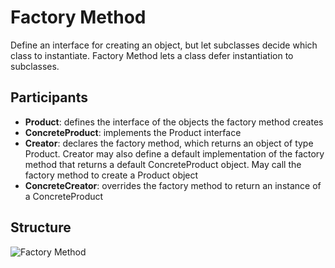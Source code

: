 # Factory Method

Define an interface for creating an object, but let subclasses decide which class to instantiate. Factory Method lets a class defer instantiation to subclasses.

## Participants

* __Product__: defines the interface of the objects the factory method creates
* __ConcreteProduct__: implements the Product interface
* __Creator__: declares the factory method, which returns an object of type Product. Creator may also define a default implementation of the factory method that returns a default ConcreteProduct object. May call the factory method to create a Product object
* __ConcreteCreator__: overrides the factory method to return an instance of a ConcreteProduct

## Structure

![Factory Method](https://raw.githubusercontent.com/DocBrown85/cpp_design_patterns/master/images/factory_method.svg)

